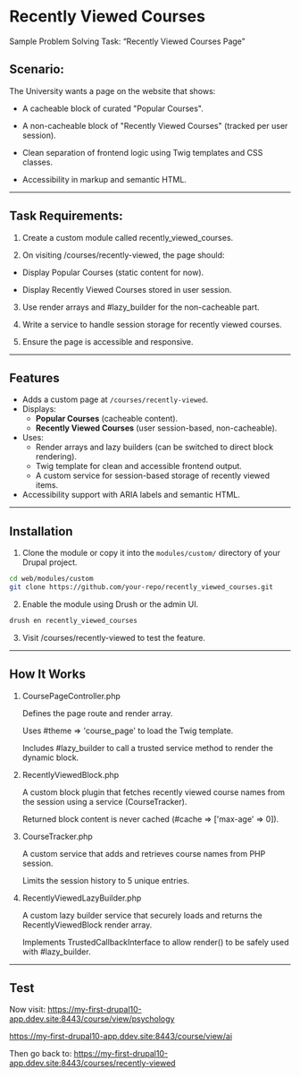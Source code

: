 # Recently Viewed Courses

Sample Problem Solving Task: “Recently Viewed Courses Page”

## Scenario:

The University wants a page on the website that shows:

- A cacheable block of curated "Popular Courses".

- A non-cacheable block of "Recently Viewed Courses" (tracked per user session).

- Clean separation of frontend logic using Twig templates and CSS classes.

- Accessibility in markup and semantic HTML.

---

## Task Requirements:

1. Create a custom module called recently_viewed_courses.

2. On visiting /courses/recently-viewed, the page should:

  - Display Popular Courses (static content for now).

  - Display Recently Viewed Courses stored in user session.

3. Use render arrays and #lazy_builder for the non-cacheable part.

4. Write a service to handle session storage for recently viewed courses.

5. Ensure the page is accessible and responsive.


---

## Features

- Adds a custom page at `/courses/recently-viewed`.
- Displays:
  - **Popular Courses** (cacheable content).
  - **Recently Viewed Courses** (user session-based, non-cacheable).
- Uses:
  - Render arrays and lazy builders (can be switched to direct block rendering).
  - Twig template for clean and accessible frontend output.
  - A custom service for session-based storage of recently viewed items.
- Accessibility support with ARIA labels and semantic HTML.

---

## Installation

1. Clone the module or copy it into the `modules/custom/` directory of your Drupal project.

  ```bash
  cd web/modules/custom
  git clone https://github.com/your-repo/recently_viewed_courses.git
  ```

2. Enable the module using Drush or the admin UI.

  ```bash
  drush en recently_viewed_courses
  ```

3. Visit /courses/recently-viewed to test the feature.

---

## How It Works

1. CoursePageController.php

    Defines the page route and render array.
    
    Uses #theme => 'course_page' to load the Twig template.
    
    Includes #lazy_builder to call a trusted service method to render the dynamic block.

2. RecentlyViewedBlock.php

    A custom block plugin that fetches recently viewed course names from the session using a service (CourseTracker).
    
    Returned block content is never cached (#cache => ['max-age' => 0]).

3. CourseTracker.php

    A custom service that adds and retrieves course names from PHP session.
    
    Limits the session history to 5 unique entries.

4. RecentlyViewedLazyBuilder.php

    A custom lazy builder service that securely loads and returns the RecentlyViewedBlock render array.
    
    Implements TrustedCallbackInterface to allow render() to be safely used with #lazy_builder.

---

## Test

Now visit:
  https://my-first-drupal10-app.ddev.site:8443/course/view/psychology
  
  https://my-first-drupal10-app.ddev.site:8443/course/view/ai

Then go back to:
https://my-first-drupal10-app.ddev.site:8443/courses/recently-viewed
